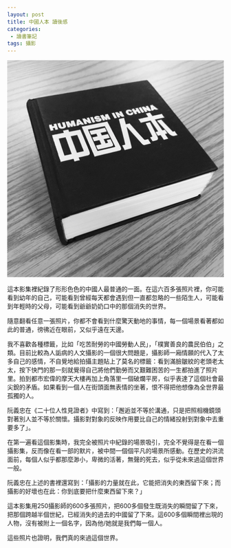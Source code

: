 ```yaml
---
layout: post
title: 中國人本 讀後感
categories: 
 - 讀書筆記
tags: 攝影
---
```


![](/images/HumanismInChina.jpg)

這本影集裡紀錄了形形色色的中國人最普通的一面。在這六百多張照片裡，你可能看到幼年的自己，可能看到曾經每天都會遇到但一直都忽略的一些陌生人，可能看到年輕時的父母，可能看到爺爺奶奶口中的那個消失的世界。

隨意翻看任意一張照片，你都不會看到什麼驚天動地的事情，每一個場景看著都如此的普通，徬彿近在眼前，又似乎遠在天邊。

我不喜歡各種標籤，比如「吃苦耐勞的中國勞動人民」，「樸實善良的農民伯伯」之類。目前比較為人詬病的人文攝影的一個很大問題是，攝影師一廂情願的代入了太多自己的感情，不自覺地給拍攝主題貼上了莫名的標籤：看到滿臉皺紋的老頭老太太，按下快門的那一刻就覺得自己將他們勤勞而又艱難困苦的一生都拍進了照片里。拍到都市宏偉的摩天大樓再加上角落里一個破爛平房，似乎表達了這個社會最尖銳的矛盾。如果看到一個人在街頭面無表情的坐著，恨不得把他想像為全世界最孤獨的人。

阮義忠在《二十位人性見證者》中寫到：「邂逅並不等於溝通，只是把照相機鏡頭對著別人並不等於關懷。攝影對對象的反映作用要比自己的情緒投射到對象中去重要多了」。

在第一遍看這個影集時，我完全被照片中紀錄的場景吸引，完全不覺得是在看一個攝影集，反而像在看一部的默片，被中間一個個平凡的場景所感動。在歷史的洪流面前，每個人似乎都那麼渺小，卑微的活著，無聲的死去，似乎從未來過這個世界一般。

阮義忠在上述的書裡還寫到：「攝影的力量就在此，它能把消失的東西留下來；而攝影的好壞也在此：你到底要把什麼東西留下來？」

這本影集用250攝影師的600多張照片，把600多個發生既消失的瞬間留了下來，把那個跨越半個世紀，已經消失的過去的中國留了下來。這600多個瞬間裡出現的人物，沒有被附上一個名字，因為他/她就是我們每一個人。

這些照片也證明，我們真的來過這個世界。
